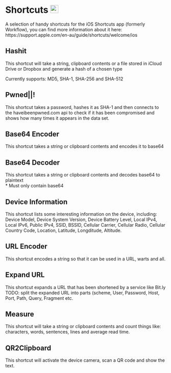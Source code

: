 # Shortcuts <img src="https://help.apple.com/assets/5B9014F10946229C37C593B4/5B9014F50946229C37C593C7/en_AU/18c714c61bfdebca44fe6989f0a2511d.png" width="25">
<p>A selection of handy shortcuts for the iOS Shortcuts app (formerly Workflow), you can find more information about it here: https://support.apple.com/en-au/guide/shortcuts/welcome/ios</p>

## Hashit
<p>This shortcut will take a string, clipboard contents or a file stored in iCloud Drive or Dropbox and generate a hash of a chosen type</p>
<p>Currently supports: MD5, SHA-1, SHA-256 and SHA-512</p>

## Pwned||!
<p>This shortcut takes a password, hashes it as SHA-1 and then connects to the haveibeenpwned.com api to check if it has been compromised and shows how many times it appears in the data set.</p>

## Base64 Encoder
<p>This shortcut takes a string or clipboard contents and encodes it to base64</p>

## Base64 Decoder
<p>This shortcut takes a string or clipboard contents and decodes base64 to plaintext<br>* Must only contain base64</p>

## Device Information
<p>This shortcut lists some interesting information on the device, including: Device Model, Device System Version, Device Battery Level, Local IPv4, Local IPv6, Public IPv4, SSID, BSSID, Cellular Carrier, Cellular Radio, Cellular Country Code, Location, Latitude, Longditude, Altitude.</p>

## URL Encoder
<p>This shortcut encodes a string so that it can be used in a URL, warts and all.</p>

## Expand URL
<p>This shortcut expands a URL that has been shortened by a service like Bit.ly<br>TODO: split the expanded URL into parts (scheme, User, Password, Host, Port, Path, Query, Fragment etc.</p>

## Measure
<p>This shortcut will take a string or clipboard contents and count things like: characters, words, sentences, lines and average read time.</p>

## QR2Clipboard
<p>This shortcut will activate the device camera, scan a QR code and show the text.</p>
